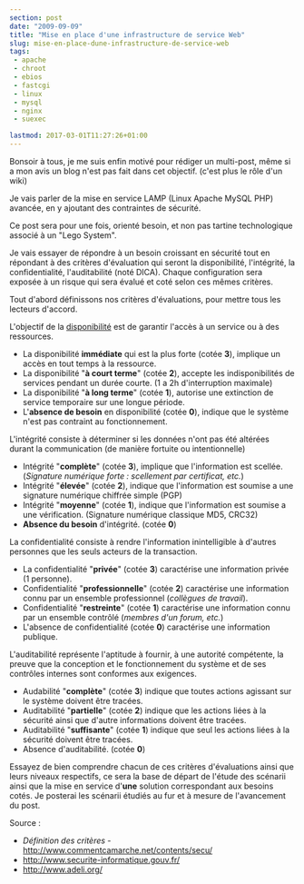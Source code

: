 ```yaml
---
section: post
date: "2009-09-09"
title: "Mise en place d'une infrastructure de service Web"
slug: mise-en-place-dune-infrastructure-de-service-web
tags:
 - apache
 - chroot
 - ebios
 - fastcgi
 - linux
 - mysql
 - nginx
 - suexec

lastmod: 2017-03-01T11:27:26+01:00
---
```


Bonsoir à tous, je me suis enfin motivé pour rédiger un multi-post, même si a mon avis un blog n'est pas fait dans cet objectif. (c'est plus le rôle d'un wiki)

Je vais parler de la mise en service LAMP (Linux Apache MySQL PHP) avancée, en y ajoutant des contraintes de sécurité.

Ce post sera pour une fois, orienté besoin, et non pas tartine technologique associé à un "Lego System".

Je vais essayer de répondre à un besoin croissant en sécurité tout en répondant à des critères d'évaluation qui seront la disponibilité, l'intégrité, la confidentialité, l'auditabilité (noté DICA). Chaque configuration sera exposée à un risque qui sera évalué et coté selon ces mêmes critères.

Tout d'abord définissons nos critères d'évaluations, pour mettre tous les lecteurs d'accord.

L'objectif de la [disponibilité](http://www.commentcamarche.net/contents/surete-fonctionnement/haute-disponibilite.php3) est de garantir l'accès à un service ou à des ressources.
  * La disponibilité **immédiate** qui est la plus forte (cotée **3**), implique un accès en tout temps à la ressource.
  * La disponibilité "**à court terme**" (cotée **2**), accepte les indisponibilités de services pendant un durée courte. (1 a 2h d'interruption maximale)
  * La disponibilité "**à long terme**" (cotée **1**), autorise une extinction de service temporaire sur une longue période.
  * L'**absence de besoin** en disponibilité (cotée **0**), indique que le système n'est pas contraint au fonctionnement.

L'intégrité consiste à déterminer si les données n'ont pas été altérées durant la communication (de manière fortuite ou intentionnelle)
  * Intégrité "**complète**" (cotée **3**), implique que l'information est scellée. (_Signature numérique forte : scellement par certificat, etc._)
  * Intégrité "**élevée**" (cotée **2**), indique que l'information est soumise a une signature numérique chiffrée simple (PGP)
  * Intégrité "**moyenne**" (cotée **1**), indique que l'information est soumise a une vérification. (Signature numérique classique MD5, CRC32)
  * **Absence du besoin** d'intégrité. (cotée **0**)

La confidentialité consiste à rendre l'information inintelligible à d'autres personnes que les seuls acteurs de la transaction.
  * La confidentialité "**privée**" (cotée **3**) caractérise une information privée (1 personne).
  * Confidentialité "**professionnelle**" (cotée **2**) caractérise une information connu par un ensemble professionnel (_collègues de travail_).
  * Confidentialité "**restreinte**" (cotée **1**) caractérise une information connu par un ensemble contrôlé (_membres d'un forum, etc._)
  * L'absence de confidentialité (cotée **0**) caractérise une information publique.

L'auditabilité représente l'aptitude à fournir, à une autorité compétente, la preuve que la conception et le fonctionnement du système et de ses contrôles internes sont conformes aux exigences.
  * Audabilité "**complète**" (cotée **3**) indique que toutes actions agissant sur le système doivent être tracées.
  * Auditabilité "**partielle**" (cotée **2**) indique que les actions liées à la sécurité ainsi que d'autre informations doivent être tracées.
  * Auditabilité "**suffisante**" (cotée **1**) indique que seul les actions liées à la sécurité doivent être tracées.
  * Absence d'auditabilité. (cotée **0**)

Essayez de bien comprendre chacun de ces critères d'évaluations ainsi que leurs niveaux respectifs, ce sera la base de départ de l'étude des scénarii ainsi que la mise en service d'**une** solution correspondant aux besoins cotés.
Je posterai les scénarii étudiés au fur et à mesure de l'avancement du post.

Source :

  * _Définition des critères_ - http://www.commentcamarche.net/contents/secu/
  * http://www.securite-informatique.gouv.fr/
  * http://www.adeli.org/

